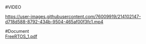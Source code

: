 #VIDEO <br>


https://user-images.githubusercontent.com/76009919/214102147-d718d588-8792-434b-9504-465af00f3fc1.mp4


#Document <br>
[FreeRTOS_1.pdf](https://github.com/timurlen44/FreeRTOS_TUTORIALS/files/10481943/FreeRTOS_1.pdf)
